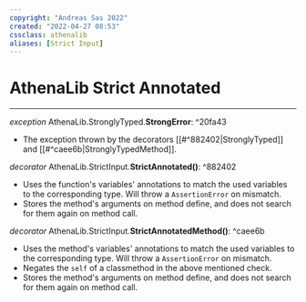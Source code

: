 ```yaml
---
copyright: "Andreas Sas 2022"
created: "2022-04-27 08:53"
cssclass: athenalib
aliases: [Strict Input]
---
```

# AthenaLib Strict Annotated

---
*exception* AthenaLib.StronglyTyped.**StrongError**: ^20fa43
- The exception thrown by the decorators [[#^882402|StronglyTyped]] and [[#^caee6b|StronglyTypedMethod]]. 

*decorator* AthenaLib.StrictInput.**StrictAnnotated()**: ^882402
- Uses the function's variables' annotations to match the used variables to the corresponding type. Will throw a `AssertionError` on mismatch.
- Stores the method's arguments on method define, and does not search for them again on method call.

*decorator* AthenaLib.StrictInput.**StrictAnnotatedMethod()**: ^caee6b
- Uses the method's variables' annotations to match the used variables to the corresponding type. Will throw a `AssertionError` on mismatch.
- Negates the `self` of a classmethod in the above mentioned check.
- Stores the method's arguments on method define, and does not search for them again on method call.